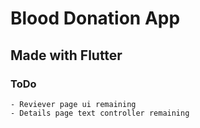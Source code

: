 # Blood Donation App

## Made with Flutter 

### ToDo 
    - Reviever page ui remaining 
    - Details page text controller remaining